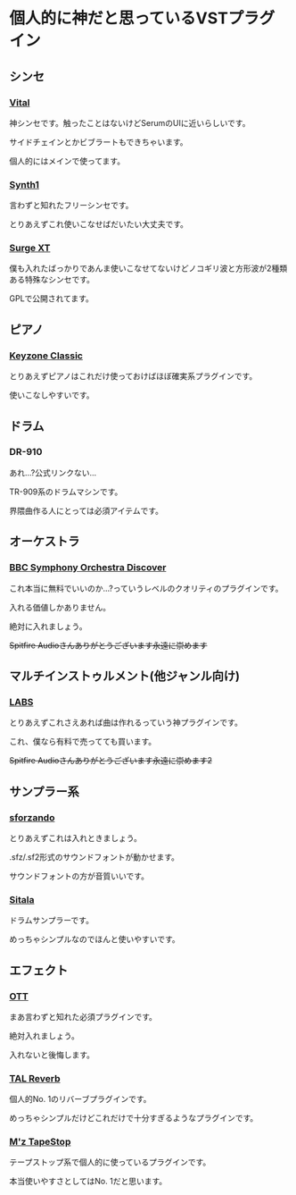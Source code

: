 # 個人的に神だと思っているVSTプラグイン

## シンセ

### [Vital](https://vital.audio/)

神シンセです。触ったことはないけどSerumのUIに近いらしいです。

サイドチェインとかビブラートもできちゃいます。

個人的にはメインで使ってます。

### [Synth1](https://daichilab.sakura.ne.jp/softsynth/)

言わずと知れたフリーシンセです。

とりあえずこれ使いこなせばだいたい大丈夫です。

### [Surge XT](https://surge-synthesizer.github.io/)

僕も入れたばっかりであんま使いこなせてないけどノコギリ波と方形波が2種類ある特殊なシンセです。

GPLで公開されてます。

## ピアノ

### [Keyzone Classic](https://vstplug-ins.com/keyzoneclassic.html)

とりあえずピアノはこれだけ使っておけばほぼ確実系プラグインです。

使いこなしやすいです。

## ドラム

### DR-910

あれ...?公式リンクない...

TR-909系のドラムマシンです。

界隈曲作る人にとっては必須アイテムです。

## オーケストラ

### [BBC Symphony Orchestra Discover](https://www.spitfireaudio.com/bbc-symphony-orchestra-discover)

これ本当に無料でいいのか...?っていうレベルのクオリティのプラグインです。

入れる価値しかありません。

絶対に入れましょう。

~~Spitfire Audioさんありがとうございます永遠に崇めます~~

## マルチインストゥルメント(他ジャンル向け)

### [LABS](https://labs.spitfireaudio.com/)

とりあえずこれさえあれば曲は作れるっていう神プラグインです。

これ、僕なら有料で売ってても買います。

~~Spitfire Audioさんありがとうございます永遠に崇めます2~~

## サンプラー系

### [sforzando](https://www.plogue.com/products/sforzando.html)

とりあえずこれは入れときましょう。

.sfz/.sf2形式のサウンドフォントが動かせます。

サウンドフォントの方が音質いいです。

### [Sitala](https://decomposer.de/sitala/)

ドラムサンプラーです。

めっちゃシンプルなのでほんと使いやすいです。

## エフェクト

### [OTT](https://xferrecords.com/freeware)

まあ言わずと知れた必須プラグインです。

絶対入れましょう。

入れないと後悔します。

### [TAL Reverb](https://tal-software.com/products/tal-reverb-4)

個人的No. 1のリバーブプラグインです。

めっちゃシンプルだけどこれだけで十分すぎるようなプラグインです。

### [M'z TapeStop](https://mz-kb.com/vst/tapestop/)

テープストップ系で個人的に使っているプラグインです。

本当使いやすさとしてはNo. 1だと思います。
